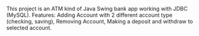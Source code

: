 This project is an ATM kind of Java Swing bank app working with JDBC (MySQL).
Features: Adding Account with 2 different account type (checking, saving), Removing Account,
Making a deposit and withdraw to selected account.
